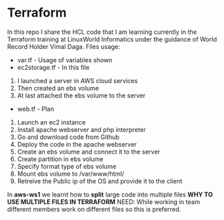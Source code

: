 # Terraform
In this repo I share the HCL code that I am learning currently in the Terraform training at LinuxWorld Informatics under the guidance of World Record Holder Vimal Daga.
Files usage:

* var.tf - Usage of variables shown
* ec2storage.tf - In this file 
1. I launched a server in AWS cloud services
2. Then created an ebs volume 
3. At last attached the ebs volume to the server
* web.tf - Plan
1. Launch an ec2 instance
2. Install apache webserver and php interpreter
3. Go and download code from Github 
4. Deploy the code in the apache webserver
5. Create an ebs volume and connect it to the server
6. Create partition in ebs volume
7. Specify format type of ebs volume
8. Mount  ebs volume to /var/www/html/
9. Retreive the Public ip of the OS and provide it to the client

In **aws-ws1** we learnt how to **split** large code into multiple files 
**WHY TO USE MULTIPLE FILES IN TERRAFORM**
NEED: While working in team different members work on different files so this is preferred.
